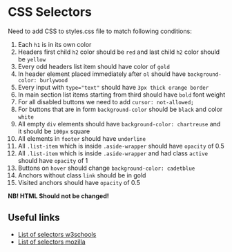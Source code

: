 # CSS Selectors
Need to add CSS to styles.css file to match following conditions:
1. Each `h1` is in its own color
2. Headers first child `h2` color should be `red` and last child `h2` color should be `yellow`
3. Every odd headers list item should have color of `gold`
4. In header element placed immediately after `ol` should have `background-color: burlywood`
5. Every input with `type="text"` should have `3px thick orange border` 
6. In main section list items starting from third should have `bold` font weight
7. For all disabled buttons we need to add `cursor: not-allowed;`
8. For buttons that are in form `background-color` should be `black` and color `white`
9. All empty `div` elements should have `background-color: chartreuse` and it should be `100px` square
10. All elements in `footer` should have `underline`
11. All `.list-item` which is inside `.aside-wrapper` should have `opacity` of 0.5
12. All `.list-item` which is inside `.aside-wrapper` and had class `active` should have `opacity` of 1
13. Buttons on `hover` should change `background-color: cadetblue`
14. Anchors without class `link` should be in gold
15. Visited anchors should have `opacity` of 0.5

**NB! HTML Should not be changed!**

## Useful links
- [List of selectors w3schools](https://www.w3schools.com/cssref/css_selectors.asp)
- [List of selectors mozilla](https://developer.mozilla.org/en-US/docs/Web/CSS/CSS_Selectors)
